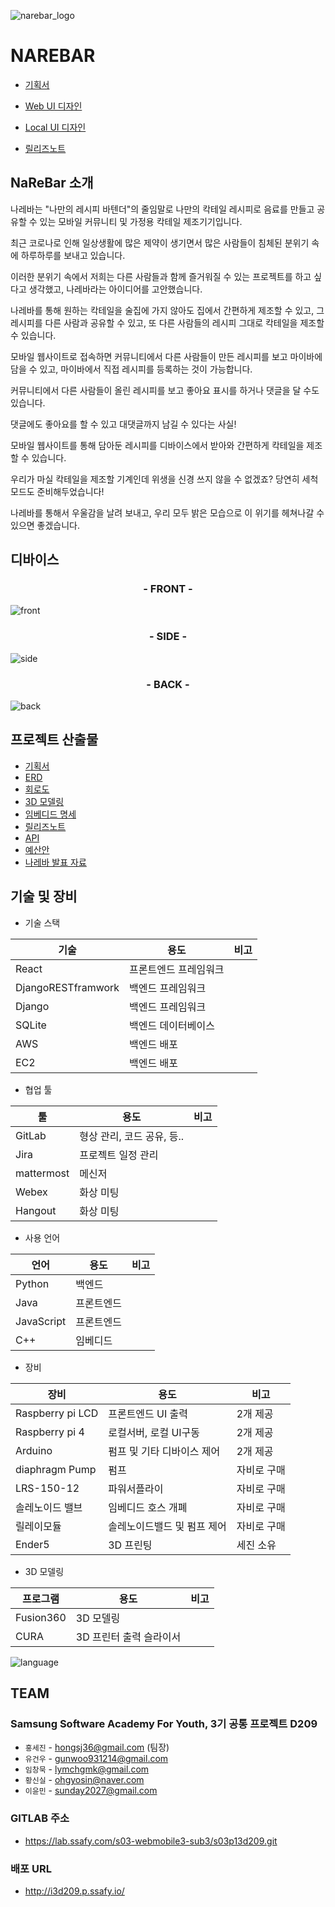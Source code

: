 ![narebar_logo](C:\Users\multicampus\Desktop\images\narebar_logo.png)

# NAREBAR

- [기획서](https://drive.google.com/file/d/1Pjh1MHnT8vvco5QqzVb-gD_Sag1VSvNQ/view?usp=sharing)
- [Web UI 디자인]()
- [Local UI 디자인](https://drive.google.com/file/d/1mbv17E_YQ9WuZFX8xKeDhNDy37q7QhTE/view?usp=sharing)

- [릴리즈노트](https://drive.google.com/file/d/1QscnKkrVjy3Sh74RuVOhMGRw924oNGFn/view)



## NaReBar 소개

나레바는 "나만의 레시피 바텐더"의 줄임말로 나만의 칵테일 레시피로 음료를 만들고 공유할 수 있는 모바일 커뮤니티 및 가정용 칵테일 제조기기입니다. 

최근 코로나로 인해 일상생활에 많은 제약이 생기면서 많은 사람들이 침체된 분위기 속에 하루하루를 보내고 있습니다.

이러한 분위기 속에서 저희는 다른 사람들과 함께 즐거워질 수 있는 프로젝트를 하고 싶다고 생각했고, 나레바라는 아이디어를 고안했습니다.

나레바를 통해 원하는 칵테일을 술집에 가지 않아도 집에서 간편하게 제조할 수 있고, 그 레시피를 다른 사람과 공유할 수 있고, 또 다른 사람들의 레시피 그대로 칵테일을 제조할 수 있습니다.

모바일 웹사이트로 접속하면 커뮤니티에서 다른 사람들이 만든 레시피를 보고 마이바에 담을 수 있고, 마이바에서 직접 레시피를 등록하는 것이 가능합니다. 

커뮤니티에서 다른 사람들이 올린 레시피를 보고 좋아요 표시를 하거나 댓글을 달 수도 있습니다.

댓글에도 좋아요를 할 수 있고 대댓글까지 남길 수 있다는 사실!

모바일 웹사이트를 통해 담아둔 레시피를 디바이스에서 받아와 간편하게 칵테일을 제조할 수 있습니다.

우리가 마실 칵테일을 제조할 기계인데 위생을 신경 쓰지 않을 수 없겠죠? 당연히 세척 모드도 준비해두었습니다! 

나레바를 통해서 우울감을 날려 보내고, 우리 모두 밝은 모습으로 이 위기를 헤쳐나갈 수 있으면 좋겠습니다.



## 디바이스 



<h3 align="center">- FRONT -</h3>

![front](C:\Users\multicampus\Desktop\front.jpg)



<h3 align="center">- SIDE -</h3>

![side](C:\Users\multicampus\Desktop\side.jpg)



<h3 align="center">- BACK -</h3>

![back](C:\Users\multicampus\Desktop\back.jpg)



## 프로젝트 산출물

- [기획서](https://drive.google.com/file/d/1Pjh1MHnT8vvco5QqzVb-gD_Sag1VSvNQ/view?usp=sharing)
- [ERD](https://drive.google.com/file/d/1IPDJMx0K04XcpwjvHBSuuyC_UpD18-ax/view?usp=sharing)
- [회로도](https://drive.google.com/file/d/1un7AlISM4Uw9p6J_7rJX27q-vtZmSlwO/view?usp=sharing)
- [3D 모델링](https://drive.google.com/file/d/1uM7y9-6-jKNy0GQ9rMZxRdvo7eJnlBzq/view?usp=sharing)
- [임베디드 명세](https://drive.google.com/file/d/1iOSuVLxVAcIJRJBwMAz5Ti5oJpQmtT5v/view)
- [릴리즈노트](https://drive.google.com/file/d/1QscnKkrVjy3Sh74RuVOhMGRw924oNGFn/view)
- [API](https://drive.google.com/file/d/1GnOVbW3CJNLBv0gmJtFTYRFeQjHIuyOD/view?usp=sharing)
- [예산안](https://drive.google.com/file/d/1KcQU5yn_EYlZiysWpgOt0LvoPYBquoHP/view?usp=sharing)
- [나레바 발표 자료]()



## 기술 및 장비

- 기술 스택

| 기술               | 용도                  | 비고 |
| ------------------ | --------------------- | ---- |
| React              | 프론트엔드 프레임워크 |      |
| DjangoRESTframwork | 백엔드 프레임워크     |      |
| Django             | 백엔드 프레임워크     |      |
| SQLite             | 백엔드 데이터베이스   |      |
| AWS                | 백엔드 배포           |      |
| EC2                | 백엔드 배포           |      |

- 협업 툴

| 툴         | 용도                       | 비고 |
| ---------- | -------------------------- | ---- |
| GitLab     | 형상 관리, 코드 공유, 등.. |      |
| Jira       | 프로젝트 일정 관리         |      |
| mattermost | 메신저                     |      |
| Webex      | 화상 미팅                  |      |
| Hangout    | 화상 미팅                  |      |

- 사용 언어

| 언어       | 용도       | 비고 |
| ---------- | ---------- | ---- |
| Python     | 백엔드     |      |
| Java       | 프론트엔드 |      |
| JavaScript | 프론트엔드 |      |
| C++        | 임베디드   |      |

- 장비

| 장비             | 용도                        | 비고        |
| ---------------- | --------------------------- | ----------- |
| Raspberry pi LCD | 프론트엔드 UI 출력          | 2개 제공    |
| Raspberry pi 4   | 로컬서버, 로컬 UI구동       | 2개 제공    |
| Arduino          | 펌프 및 기타 디바이스 제어  | 2개 제공    |
| diaphragm Pump   | 펌프                        | 자비로 구매 |
| LRS-150-12       | 파워서플라이                | 자비로 구매 |
| 솔레노이드 밸브  | 임베디드 호스 개폐          | 자비로 구매 |
| 릴레이모듈       | 솔레노이드밸드 및 펌프 제어 | 자비로 구매 |
| Ender5           | 3D 프린팅                   | 세진 소유   |

- 3D 모델링

| 프로그램  | 용도                    | 비고 |
| --------- | ----------------------- | ---- |
| Fusion360 | 3D 모델링               |      |
| CURA      | 3D 프린터 출력 슬라이서 |      |

![language](./images/language.png)

## TEAM 

### Samsung Software Academy For Youth, 3기 공통 프로젝트 D209 



- `홍세진` - hongsj36@gmail.com (팀장)
- `유건우` - gunwoo931214@gmail.com
- `임창묵` - lymchgmk@gmail.com
- `황신실` - ohgyosin@naver.com
- `이윤민` - sunday2027@gmail.com





### GITLAB 주소

- https://lab.ssafy.com/s03-webmobile3-sub3/s03p13d209.git



### 배포 URL

- http://i3d209.p.ssafy.io/